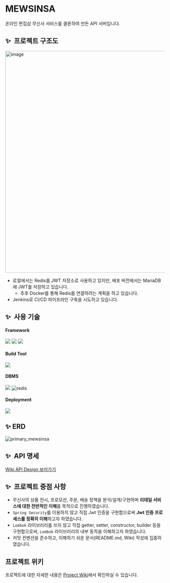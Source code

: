 # MEWSINSA
온라인 편집샵 무신사 서비스를 클론하여 만든 API 서버입니다.


## ✨  프로젝트 구조도
<img width="700" alt="image" src="https://github.com/f-lab-edu/mewsinsa/assets/64718002/5815aa75-f4bb-49fa-b659-1a466187447b">


- 로컬에서는 Redis를 JWT 저장소로 사용하고 있지만, 배포 버전에서는 MariaDB에 JWT를 저장하고 있습니다.
  - 추후 Docker를 통해 Redis를 연결하려는 계획을 하고 있습니다.
- Jenkins로 CI/CD 파이프라인 구축을 시도하고 있습니다.


## ✨  사용 기술
#### Framework
  <img src="https://img.shields.io/badge/spring-6DB33F?style=for-the-badge&logo=spring&logoColor=white"> <img src="https://img.shields.io/badge/springboot-6DB33F?style=for-the-badge&logo=springboot&logoColor=white"> <img src="https://img.shields.io/badge/JUnit5-25A162?style=for-the-badge&logo=JUnit5&logoColor=white">

#### Build Tool
<img src="https://img.shields.io/badge/gradle-02303A?style=for-the-badge&logo=gradle&logoColor=white">

#### DBMS
  <img src="https://img.shields.io/badge/mariaDB-003545?style=for-the-badge&logo=mariaDB&logoColor=white"> ![redis](https://img.shields.io/badge/redis-F07A5B.svg?&style=for-the-badge&logo=redis&logoColor=white)

#### Deployment
  <img src="https://img.shields.io/badge/amazonaws-232F3E?style=for-the-badge&logo=amazonaws&logoColor=white"> 



## ✨ ERD
![primary_mewsinsa](https://github.com/f-lab-edu/mewsinsa/assets/64718002/2a54f397-f2f3-47cf-89be-4be4fa3e3dbf)



## ✨  API 명세
[Wiki API Design 보러가기](https://github.com/f-lab-edu/mewsinsa/wiki/4.-API-Design)


## ✨  프로젝트 중점 사항
- 무신사의 상품 전시, 프로모션, 주문, 배송 정책을 분석/설계/구현하며 **리테일 서비스에 대한 전반적인 이해**를 목적으로 진행하였습니다.
- `Spring Security`를 이용하지 않고 직접 Jwt 인증을 구현함으로써 **Jwt 인증 프로세스를 정확히 이해**하고자 하였습니다.
- `Lombok` 라이브러리를 쓰지 않고 직접 getter, setter, constructor, builder 등을 구현함으로써, `Lombok` 라이브러리의 내부 동작을 이해하고자 하였습니다.
- 커밋 컨벤션을 준수하고, 이해하기 쉬운 문서(README.md, Wiki) 작성에 집중하였습니다.


## 프로젝트 위키
프로젝트에 대한 자세한 내용은 [Project Wiki](https://github.com/f-lab-edu/mewsinsa/wiki)에서 확인하실 수 있습니다.

